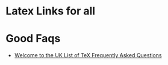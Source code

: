 # Latex Links for all

# Good Faqs

* [Welcome to the UK List of TeX Frequently Asked Questions](http://www.tex.ac.uk)


